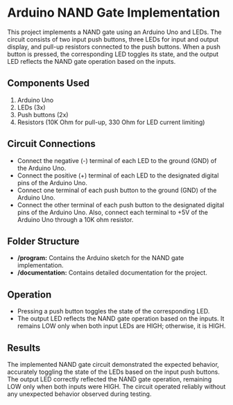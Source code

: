 # Arduino NAND Gate Implementation

This project implements a NAND gate using an Arduino Uno and LEDs. The circuit consists of two input push buttons, three LEDs for input and output display, and pull-up resistors connected to the push buttons. When a push button is pressed, the corresponding LED toggles its state, and the output LED reflects the NAND gate operation based on the inputs.

## Components Used
1. Arduino Uno
2. LEDs (3x)
3. Push buttons (2x)
4. Resistors (10K Ohm for pull-up, 330 Ohm for LED current limiting)

## Circuit Connections
- Connect the negative (-) terminal of each LED to the ground (GND) of the Arduino Uno.
- Connect the positive (+) terminal of each LED to the designated digital pins of the Arduino Uno.
- Connect one terminal of each push button to the ground (GND) of the Arduino Uno.
- Connect the other terminal of each push button to the designated digital pins of the Arduino Uno. Also, connect each terminal to +5V of the Arduino Uno through a 10K ohm resistor.

## Folder Structure
- **/program:** Contains the Arduino sketch for the NAND gate implementation.
- **/documentation:** Contains detailed documentation for the project.

## Operation
- Pressing a push button toggles the state of the corresponding LED.
- The output LED reflects the NAND gate operation based on the inputs. It remains LOW only when both input LEDs are HIGH; otherwise, it is HIGH.

## Results
The implemented NAND gate circuit demonstrated the expected behavior, accurately toggling the state of the LEDs based on the input push buttons. The output LED correctly reflected the NAND gate operation, remaining LOW only when both inputs were HIGH. The circuit operated reliably without any unexpected behavior observed during testing.

